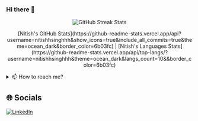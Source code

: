 ### Hi there 👋

<!-- STREAK STATS -->
<p align="center"> 
    <img src="https://github-readme-streak-stats.herokuapp.com?user=nitishhsinghhh&amp;theme=leafy&amp;date_format=j%20M%5B%20Y%5D&amp;ring=047884&amp;sideNums=06ACBD&amp;dates=06ACBD&amp;currStreakNum=08E8FF&amp;currStreakLabel=08E8FF&amp;background=ffffff00&amp;hide_border=true" alt="GitHub Streak Stats"/>
    <br>
</p>

<p align="center"> 
[Nitish's GitHub Stats](https://github-readme-stats.vercel.app/api?username=nitishhsinghhh&show_icons=true&include_all_commits=true&theme=ocean_dark&border_color=6b03fc) | [Nitish's Languages Stats](https://github-readme-stats.vercel.app/api/top-langs/?username=nitishhsinghhh&theme=ocean_dark&langs_count=10&&border_color=6b03fc)
</p>

<details>
  <summary>📫 How to reach me?</summary>
  <b>Email:</b> <a>me.singhnitish@yandex.com</a>
</details>


 ## 🌐 Socials
   
[![LinkedIn](https://img.shields.io/badge/LinkedIn-%230077B5.svg?logo=linkedin&logoColor=white&style=for-the-badge)](https://www.linkedin.com/in/nitishhsinghhh/) 

<!--
**nitishhsinghhh/nitishhsinghhh** is a ✨ _special_ ✨ repository because its `README.md` (this file) appears on your GitHub profile.

Here are some ideas to get you started:

- 🔭 I’m currently working on ...
- 🌱 I’m currently learning ...
- 👯 I’m looking to collaborate on ...
- 🤔 I’m looking for help with ...
- 💬 Ask me about ...
- 📫 How to reach me: ...
- 😄 Pronouns: ...
- ⚡ Fun fact: ...
-->
